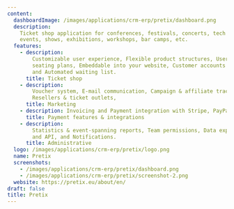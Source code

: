 ```yaml
---
content:
  dashboardImage: /images/applications/crm-erp/pretix/dashboard.png
  description:
    Ticket shop application for conferences, festivals, concerts, tech
    events, shows, exhibitions, workshops, bar camps, etc.
  features:
    - description:
        Customizable user experience, Flexible product structures, User-friendly
        seating plans, Embeddable into your website, Customer accounts and memberships,
        and Automated waiting list.
      title: Ticket shop
    - description:
        Voucher system, E-mail communication, Campaign & affiliate tracking,
        Resellers & ticket outlets,
      title: Marketing
    - description: Invoicing and Payment integration with Stripe, PayPal, and Bank.
      title: Payment features & integrations
    - description:
        Statistics & event-spanning reports, Team permissions, Data export
        and API, and Notifications.
      title: Administrative
  logo: /images/applications/crm-erp/pretix/logo.png
  name: Pretix
  screenshots:
    - /images/applications/crm-erp/pretix/dashboard.png
    - /images/applications/crm-erp/pretix/screenshot-2.png
  website: https://pretix.eu/about/en/
draft: false
title: Pretix
---
```

